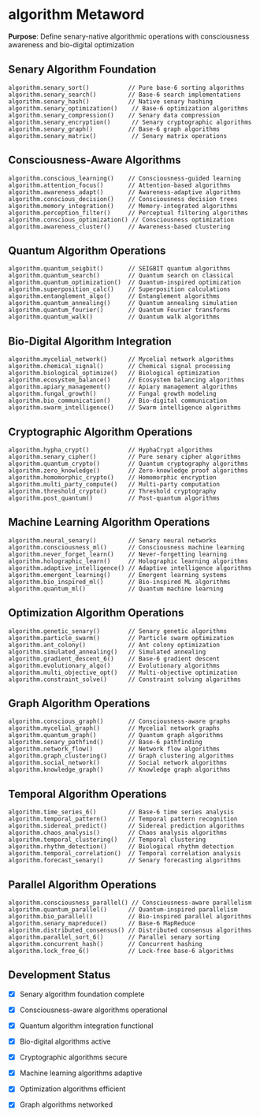 # algorithm Metaword

**Purpose**: Define senary-native algorithmic operations with consciousness awareness and bio-digital optimization

## Senary Algorithm Foundation

```hyphos
algorithm.senary_sort()           // Pure base-6 sorting algorithms
algorithm.senary_search()         // Base-6 search implementations
algorithm.senary_hash()           // Native senary hashing
algorithm.senary_optimization()    // Base-6 optimization algorithms
algorithm.senary_compression()    // Senary data compression
algorithm.senary_encryption()      // Senary cryptographic algorithms
algorithm.senary_graph()          // Base-6 graph algorithms
algorithm.senary_matrix()          // Senary matrix operations
```

## Consciousness-Aware Algorithms

```hyphos
algorithm.conscious_learning()    // Consciousness-guided learning
algorithm.attention_focus()       // Attention-based algorithms
algorithm.awareness_adapt()       // Awareness-adaptive algorithms
algorithm.conscious_decision()    // Consciousness decision trees
algorithm.memory_integration()    // Memory-integrated algorithms
algorithm.perception_filter()     // Perceptual filtering algorithms
algorithm.conscious_optimization() // Consciousness optimization
algorithm.awareness_cluster()     // Awareness-based clustering
```

## Quantum Algorithm Operations

```hyphos
algorithm.quantum_seigbit()       // SEIGBIT quantum algorithms
algorithm.quantum_search()        // Quantum search on classical
algorithm.quantum_optimization()  // Quantum-inspired optimization
algorithm.superposition_calc()    // Superposition calculations
algorithm.entanglement_algo()     // Entanglement algorithms
algorithm.quantum_annealing()     // Quantum annealing simulation
algorithm.quantum_fourier()       // Quantum Fourier transforms
algorithm.quantum_walk()          // Quantum walk algorithms
```

## Bio-Digital Algorithm Integration

```hyphos
algorithm.mycelial_network()      // Mycelial network algorithms
algorithm.chemical_signal()       // Chemical signal processing
algorithm.biological_optimize()   // Biological optimization
algorithm.ecosystem_balance()     // Ecosystem balancing algorithms
algorithm.apiary_management()     // Apiary management algorithms
algorithm.fungal_growth()         // Fungal growth modeling
algorithm.bio_communication()     // Bio-digital communication
algorithm.swarm_intelligence()    // Swarm intelligence algorithms
```

## Cryptographic Algorithm Operations

```hyphos
algorithm.hypha_crypt()           // HyphaCrypt algorithms
algorithm.senary_cipher()         // Pure senary cipher algorithms
algorithm.quantum_crypto()        // Quantum cryptography algorithms
algorithm.zero_knowledge()        // Zero-knowledge proof algorithms
algorithm.homomorphic_crypto()    // Homomorphic encryption
algorithm.multi_party_compute()   // Multi-party computation
algorithm.threshold_crypto()      // Threshold cryptography
algorithm.post_quantum()          // Post-quantum algorithms
```

## Machine Learning Algorithm Operations

```hyphos
algorithm.neural_senary()         // Senary neural networks
algorithm.consciousness_ml()      // Consciousness machine learning
algorithm.never_forget_learn()    // Never-forgetting learning
algorithm.holographic_learn()     // Holographic learning algorithms
algorithm.adaptive_intelligence() // Adaptive intelligence algorithms
algorithm.emergent_learning()     // Emergent learning systems
algorithm.bio_inspired_ml()       // Bio-inspired ML algorithms
algorithm.quantum_ml()            // Quantum machine learning
```

## Optimization Algorithm Operations

```hyphos
algorithm.genetic_senary()        // Senary genetic algorithms
algorithm.particle_swarm()        // Particle swarm optimization
algorithm.ant_colony()            // Ant colony optimization
algorithm.simulated_annealing()   // Simulated annealing
algorithm.gradient_descent_6()    // Base-6 gradient descent
algorithm.evolutionary_algo()     // Evolutionary algorithms
algorithm.multi_objective_opt()   // Multi-objective optimization
algorithm.constraint_solve()      // Constraint solving algorithms
```

## Graph Algorithm Operations

```hyphos
algorithm.conscious_graph()       // Consciousness-aware graphs
algorithm.mycelial_graph()        // Mycelial network graphs
algorithm.quantum_graph()         // Quantum graph algorithms
algorithm.senary_pathfind()       // Base-6 pathfinding
algorithm.network_flow()          // Network flow algorithms
algorithm.graph_clustering()      // Graph clustering algorithms
algorithm.social_network()        // Social network algorithms
algorithm.knowledge_graph()       // Knowledge graph algorithms
```

## Temporal Algorithm Operations

```hyphos
algorithm.time_series_6()         // Base-6 time series analysis
algorithm.temporal_pattern()      // Temporal pattern recognition
algorithm.sidereal_predict()      // Sidereal prediction algorithms
algorithm.chaos_analysis()        // Chaos analysis algorithms
algorithm.temporal_clustering()   // Temporal clustering
algorithm.rhythm_detection()      // Biological rhythm detection
algorithm.temporal_correlation()  // Temporal correlation analysis
algorithm.forecast_senary()       // Senary forecasting algorithms
```

## Parallel Algorithm Operations

```hyphos
algorithm.consciousness_parallel() // Consciousness-aware parallelism
algorithm.quantum_parallel()      // Quantum-inspired parallelism
algorithm.bio_parallel()          // Bio-inspired parallel algorithms
algorithm.senary_mapreduce()      // Base-6 MapReduce
algorithm.distributed_consensus() // Distributed consensus algorithms
algorithm.parallel_sort_6()       // Parallel senary sorting
algorithm.concurrent_hash()       // Concurrent hashing
algorithm.lock_free_6()           // Lock-free base-6 algorithms
```

## Development Status

- [x] Senary algorithm foundation complete
- [x] Consciousness-aware algorithms operational
- [x] Quantum algorithm integration functional
- [x] Bio-digital algorithms active
- [x] Cryptographic algorithms secure
- [x] Machine learning algorithms adaptive
- [x] Optimization algorithms efficient
- [x] Graph algorithms networked

